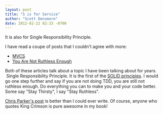 ```yaml
---
layout: post
title: "S is for Service"
author: "Scott Densmore"
date: 2012-02-22 02:33 -0700
---
```


It is also for Single Responsibility Principle.

I have read a coupe of posts that I couldn't agree with more:

* [MVCS](http://tumbljack.com/post/17977256653/mvcs)
* [You Are Not Ruthless Enough](http://playswithfire.com/blog/2012/02/19/you-are-not-ruthless-enough/)

Both of these articles talk about a topic I have been talking about for years.  Single Responsibility Principle. It is the first of the [SOLID principles](http://lostechies.com/wp-content/uploads/2011/03/pablos_solid_ebook.pdf). I would go one step further and say if you are not doing TDD, you are still not ruthless enough. Do everything you can to make you and your code better. Some say "Stay Thirsty", I say "Stay Ruthless".

[Chris Parker's post](http://playswithfire.com/blog/2012/02/19/you-are-not-ruthless-enough/) is better than I could ever write. Of course, anyone who quotes King Crimson is pure awesome in my book!